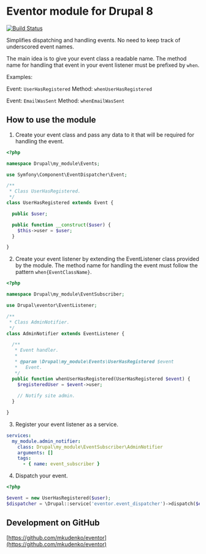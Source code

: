 # Eventor module for Drupal 8

[![Build Status](https://travis-ci.org/mkudenko/eventor.svg?branch=master)](https://travis-ci.org/mkudenko/eventor)

Simplifies dispatching and handling events. No need to keep track of underscored event names.

The main idea is to give your event class a readable name. The method name for handling that event in your event listener must be prefixed by `when`.

Examples:

Event: `UserHasRegistered`
Method: `whenUserHasRegistered`

Event: `EmailWasSent`
Method: `whenEmailWasSent`

## How to use the module

1. Create your event class and pass any data to it that will be required for handling the event.
```php
<?php

namespace Drupal\my_module\Events;

use Symfony\Component\EventDispatcher\Event;

/**
 * Class UserHasRegistered.
 */
class UserHasRegistered extends Event {

  public $user;

  public function __construct($user) {
    $this->user = $user;
  }

}
```

2. Create your event listener by extending the EventListener class provided by the module. The method name for handling the event must follow the pattern `when{EventClassName}`.
```php
<?php

namespace Drupal\my_module\EventSubscriber;

use Drupal\eventor\EventListener;

/**
 * Class AdminNotifier.
 */
class AdminNotifier extends EventListener {

  /**
   * Event handler.
   *
   * @param \Drupal\my_module\Events\UserHasRegistered $event
   *   Event.
   */
  public function whenUserHasRegistered(UserHasRegistered $event) {
    $registeredUser = $event->user; 
    
    // Notify site admin.
  }

}
```

3. Register your event listener as a service.
```yaml
services:
  my_module.admin_notifier:
    class: Drupal\my_module\EventSubscriber\AdminNotifier
    arguments: []
    tags:
      - { name: event_subscriber }
```

4. Dispatch your event.
```php
<?php

$event = new UserHasRegistered($user);
$dispatcher = \Drupal::service('eventor.event_dispatcher')->dispatch($event);
```

## Development on GitHub
[https://github.com/mkudenko/eventor](https://github.com/mkudenko/eventor)

